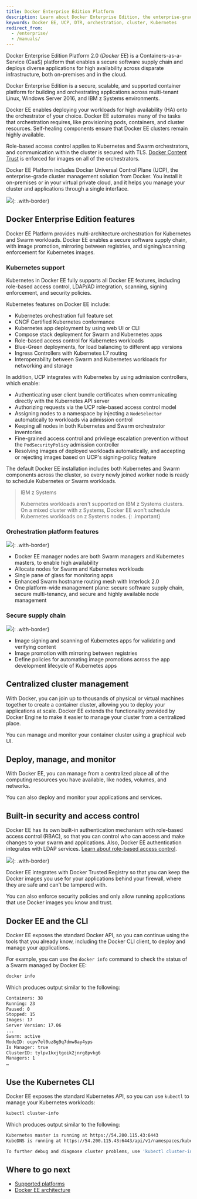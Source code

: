 ```yaml
---
title: Docker Enterprise Edition Platform
description: Learn about Docker Enterprise Edition, the enterprise-grade cluster management solution from Docker.
keywords: Docker EE, UCP, DTR, orchestration, cluster, Kubernetes
redirect_from:
  - /enterprise/
  - /manuals/
---
```


Docker Enterprise Edition Platform 2.0 (*Docker EE*) is a
Containers-as-a-Service (CaaS) platform that enables a secure software supply
chain and deploys diverse applications for high availability across disparate
infrastructure, both on-premises and in the cloud.

Docker Enterprise Edition is a secure, scalable, and supported container
platform for building and orchestrating applications across multi-tenant Linux,
Windows Server 2016, and IBM z Systems environments.

Docker EE enables deploying your workloads for high availability (HA) onto the
orchestrator of your choice. Docker EE automates many of the tasks that
orchestration requires, like provisioning pods, containers, and cluster
resources. Self-healing components ensure that Docker EE clusters remain highly
available.

Role-based access control applies to Kubernetes and Swarm orchestrators, and
communication within the cluster is secured with TLS.
[Docker Content Trust](/engine/security/trust/content_trust/) is enforced
for images on all of the orchestrators.

Docker EE Platform includes Docker Universal Control Plane (UCP), the
enterprise-grade cluster management solution from Docker. You install it
on-premises or in your virtual private cloud, and it helps you manage your
cluster and applications through a single interface.

![](images/docker-ee-overview-1.png){: .with-border}

## Docker Enterprise Edition features

Docker EE Platform provides multi-architecture orchestration for Kubernetes and
Swarm workloads. Docker EE enables a secure software supply chain, with image
promotion, mirroring between registries, and signing/scanning enforcement for
Kubernetes images.

### Kubernetes support

Kubernetes in Docker EE fully supports all Docker EE features, including
role-based access control, LDAP/AD integration, scanning, signing enforcement,
and security policies.

Kubernetes features on Docker EE include:

- Kubernetes orchestration full feature set
- CNCF Certified Kubernetes conformance
- Kubernetes app deployment by using web UI or CLI
- Compose stack deployment for Swarm and Kubernetes apps
- Role-based access control for Kubernetes workloads
- Blue-Green deployments, for load balancing to different app versions
- Ingress Controllers with Kubernetes L7 routing
- Interoperability between Swarm and Kubernetes workloads for networking and
  storage

In addition, UCP integrates with Kubernetes by using admission controllers,
which enable:

- Authenticating user client bundle certificates when communicating directly
  with the Kubernetes API server
- Authorizing requests via the UCP role-based access control model
- Assigning nodes to a namespace by injecting a `NodeSelector` automatically
  to workloads via admission control
- Keeping all nodes in both Kubernetes and Swarm orchestrator inventories
- Fine-grained access control and privilege escalation prevention without
  the `PodSecurityPolicy` admission controller
- Resolving images of deployed workloads automatically, and accepting or
  rejecting images based on UCP's signing-policy feature

The default Docker EE installation includes both Kubernetes and Swarm
components across the cluster, so every newly joined worker node is ready
to schedule Kubernetes or Swarm workloads.

> IBM z Systems
>
> Kubernetes workloads aren't supported on IBM z Systems clusters. On a mixed
> cluster with z Systems, Docker EE won't schedule Kubernetes workloads
> on z Systems nodes.
{: .important}

### Orchestration platform features

![](images/docker-ee-overview-4.svg){: .with-border}

- Docker EE manager nodes are both Swarm managers and Kubernetes masters,
  to enable high availability
- Allocate nodes for Swarm and Kubernetes workloads
- Single pane of glass for monitoring apps
- Enhanced Swarm hostname routing mesh with Interlock 2.0
- One platform-wide management plane: secure software supply chain, secure
  multi-tenancy, and secure and highly available node management

### Secure supply chain

![](images/docker-ee-overview-3.svg){: .with-border}

- Image signing and scanning of Kubernetes apps for validating and verifying content
- Image promotion with mirroring between registries
- Define policies for automating image promotions across the app development
  lifecycle of Kubernetes apps

## Centralized cluster management

With Docker, you can join up to thousands of physical or virtual machines
together to create a container cluster, allowing you to deploy your
applications at scale. Docker EE extends the functionality provided by Docker
Engine to make it easier to manage your cluster from a centralized place.

You can manage and monitor your container cluster using a graphical web UI.

## Deploy, manage, and monitor

With Docker EE, you can manage from a centralized place all of the computing
resources you have available, like nodes, volumes, and networks.

You can also deploy and monitor your applications and services.

## Built-in security and access control

Docker EE has its own built-in authentication mechanism with role-based access
control (RBAC), so that you can control who can access and make changes to your
swarm and applications. Also, Docker EE authentication integrates with LDAP
services.
[Learn about role-based access control](access-control/index.md).

![](images/docker-ee-overview-2.png){: .with-border}

Docker EE integrates with Docker Trusted Registry so that you can keep the
Docker images you use for your applications behind your firewall, where they
are safe and can't be tampered with.

You can also enforce security policies and only allow running applications
that use Docker images you know and trust.

## Docker EE and the CLI

Docker EE exposes the standard Docker API, so you can continue using the tools
that you already know, including the Docker CLI client, to deploy and manage your
applications.

For example, you can use the `docker info` command to check the
status of a Swarm managed by Docker EE:

```bash
docker info
```

Which produces output similar to the following:

```bash
Containers: 38
Running: 23
Paused: 0
Stopped: 15
Images: 17
Server Version: 17.06
...
Swarm: active
NodeID: ocpv7el0uz8g9q7dmw8ay4yps
Is Manager: true
ClusterID: tylpv1kxjtgoik2jnrg8pvkg6
Managers: 1
…
```

## Use the Kubernetes CLI

Docker EE exposes the standard Kubernetes API, so you can use `kubectl` to
manage your Kubernetes workloads:

```bash
kubectl cluster-info
```

Which produces output similar to the following:

```bash
Kubernetes master is running at https://54.200.115.43:6443
KubeDNS is running at https://54.200.115.43:6443/api/v1/namespaces/kube-system/services/kube-dns:dns/proxy

To further debug and diagnose cluster problems, use 'kubectl cluster-info dump'.
```

## Where to go next

- [Supported platforms](supported-platforms.md)
- [Docker EE architecture](docker-ee-architecture.md)
